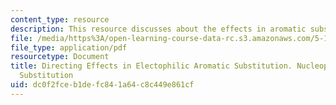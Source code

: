 ```yaml
---
content_type: resource
description: This resource discusses about the effects in aromatic substitutions.
file: /media/https%3A/open-learning-course-data-rc.s3.amazonaws.com/5-12-organic-chemistry-i-spring-2003/dc0f2fceb1defc841a64c8c449e861cf_14.pdf
file_type: application/pdf
resourcetype: Document
title: Directing Effects in Electophilic Aromatic Substitution. Nucleophilic Aromatic
  Substitution
uid: dc0f2fce-b1de-fc84-1a64-c8c449e861cf
---
```


